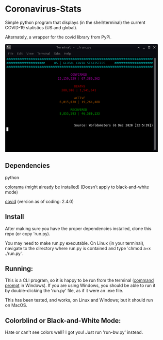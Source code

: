 # Coronavirus-Stats

Simple python program that displays (in the shell/terminal) the current COVID-19 statistics (US and global).

Alternately, a wrapper for the covid library from PyPi.

![Screenshot](images/screenshot.png)

## Dependencies

python

[colorama](https://pypi.org/project/colorama/) (might already be installed) (Doesn't apply to black-and-white mode)

[covid](https://pypi.org/project/covid/) (version as of coding: 2.4.0)

## Install

After making sure you have the proper dependencies installed, clone this repo (or copy 'run.py).

You may need to make run.py executable.
On Linux (in your terminal), navigate to the directory where run.py is contained and type 'chmod a+x ./run.py'.

## Running:

This is a CLI program, so it is happy to be run from the terminal ([command prompt](https://www.howtogeek.com/235101/10-ways-to-open-the-command-prompt-in-windows-10/) in Windows). If you are using Windows, you should be able to run it by double-clicking the 'run.py' file, as if it were an .exe file.

This has been tested, and works, on Linux and Windows; but it should run on MacOS.

## Colorblind or Black-and-White Mode:

Hate or can't see colors well? I got you! Just run 'run-bw.py' instead. 
